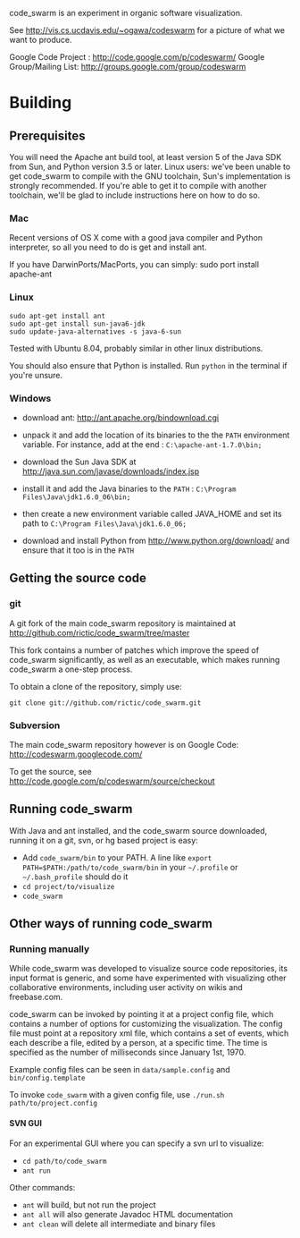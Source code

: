 code_swarm is an experiment in organic software visualization.

See http://vis.cs.ucdavis.edu/~ogawa/codeswarm for a picture of what we want
to produce.

Google Code Project :      http://code.google.com/p/codeswarm/
Google Group/Mailing List: http://groups.google.com/group/codeswarm 


# Building #

## Prerequisites ##

You will need the Apache ant build tool, at least version 5 of the Java SDK from Sun, and Python version 3.5 or later.  Linux users: we've been unable to get code_swarm to compile with the GNU toolchain, Sun's implementation is strongly recommended.  If you're able to get it to compile with another toolchain, we'll be glad to include instructions here on how to do so.


### Mac ###

Recent versions of OS X come with a good java compiler and Python interpreter, so all you need to do is get and install ant.

If you have DarwinPorts/MacPorts, you can simply:
    sudo port install apache-ant


### Linux ###

    sudo apt-get install ant 
    sudo apt-get install sun-java6-jdk 
    sudo update-java-alternatives -s java-6-sun 

Tested with Ubuntu 8.04, probably similar in other linux distributions.

You should also ensure that Python is installed.  Run `python` in the terminal if you're unsure.

### Windows ###

* download ant: <http://ant.apache.org/bindownload.cgi>
* unpack it and add the location of its binaries to the the
 `PATH` environment variable. For instance, add at the end : 
  `C:\apache-ant-1.7.0\bin;` 

* download the Sun Java SDK at <http://java.sun.com/javase/downloads/index.jsp>
* install it and add the Java binaries to the `PATH` : 
  `C:\Program Files\Java\jdk1.6.0_06\bin;`

* then create a new environment variable called JAVA_HOME and set its path to 
  `C:\Program Files\Java\jdk1.6.0_06;`

* download and install Python from <http://www.python.org/download/> and 
  ensure that it too is in the `PATH`

## Getting the source code ##

### git ###

A git fork of the main code_swarm repository is maintained at <http://github.com/rictic/code_swarm/tree/master>

This fork contains a number of patches which improve the speed of code_swarm significantly, 
as well as an executable, which makes running code_swarm a one-step process.

To obtain a clone of the repository, simply use:

    git clone git://github.com/rictic/code_swarm.git
    

### Subversion ###

The main code_swarm repository however is on Google Code: 
<http://codeswarm.googlecode.com/>

To get the source, see <http://code.google.com/p/codeswarm/source/checkout>


## Running code_swarm ##

With Java and ant installed, and the code_swarm source downloaded, running it on a git, svn, or hg based project is easy:

* Add `code_swarm/bin` to your PATH.  A line like `export PATH=$PATH:/path/to/code_swarm/bin` in your `~/.profile` or `~/.bash_profile` should do it
* `cd project/to/visualize`
* `code_swarm`


## Other ways of running code_swarm ##

### Running manually ###

While code_swarm was developed to visualize source code repositories, its input format is generic, and some have experimented with visualizing other collaborative environments, including user activity on wikis and freebase.com.

code_swarm can be invoked by pointing it at a project config file, which contains a number of options for customizing the visualization.  The config file must point at a repository xml file, which contains a set of events, which each describe a file, edited by a person, at a specific time.  The time is specified as the number of milliseconds since January 1st, 1970.

Example config files can be seen in `data/sample.config` and `bin/config.template`

To invoke `code_swarm` with a given config file, use `./run.sh path/to/project.config`

#### SVN GUI ####
For an experimental GUI where you can specify a svn url to visualize:

* `cd path/to/code_swarm`
* `ant run`

Other commands:

* `ant` will build, but not run the project
* `ant all` will also generate Javadoc HTML documentation
* `ant clean` will delete all intermediate and binary files 
